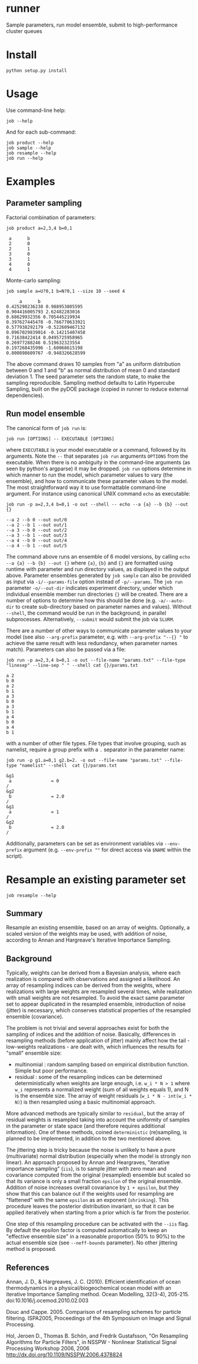 # runner

Sample parameters, run model ensemble, submit to high-performance cluster queues

Install
=======
    python setup.py install

Usage
=====
Use command-line help:

    job --help

And for each sub-command:

    job product --help
    job sample --help
    job resample --help
    job run --help


Examples
========

Parameter sampling
------------------

Factorial combination of parameters:

    job product a=2,3,4 b=0,1
    
     a      b
     2      0
     2      1
     3      0
     3      1
     4      0
     4      1

Monte-carlo sampling:

    job sample a=U?0,1 b=N?0,1 --size 10 --seed 4

         a      b
    0.425298236238 0.988953805595
    0.904416005793 2.62482283016
    0.68629932356 0.705445219934
    0.397627445478 -0.766770633921
    0.577938292179 -0.522609467132
    0.0967029839014 -0.14215407458
    0.71638422414 0.0495725958965
    0.26977288246 0.519632323554
    0.197268435996 -1.60068615198
    0.800898609767 -0.948326628599

The above command draws 10 samples from "a" as uniform distribution between 0 
and 1 and "b" as normal distribution of mean 0 and standard deviation 1. 
The seed parameter sets the random state, to make the sampling reproducible.
Sampling method defaults to Latin Hypercube Sampling, built on the pyDOE 
package (copied in runner to reduce external dependencies).


Run model ensemble
------------------

The canonical form of `job run` is:

    job run [OPTIONS] -- EXECUTABLE [OPTIONS]

where `EXECUTABLE` is your model executable or a command, followed by its
arguments. Note the `--` that separates `job run` arguments `OPTIONS` from the
executable.  When there is no ambiguity in the command-line arguments (as seen
by python's argparse) it may be dropped. `job run` options determine in which
manner to run the model, which parameter values to vary (the ensemble), and how
to communicate these parameter values to the model.  The most straightforward
way it to use formattable command-line argument. For instance using canonical
UNIX command `echo` as executable:

    job run -p a=2,3,4 b=0,1 -o out --shell -- echo --a {a} --b {b} --out {}

    --a 2 --b 0 --out out/0
    --a 2 --b 1 --out out/1
    --a 3 --b 0 --out out/2
    --a 3 --b 1 --out out/3
    --a 4 --b 0 --out out/4
    --a 4 --b 1 --out out/5

The command above runs an ensemble of 6 model versions, by calling 
`echo --a {a} --b {b} --out {}`  where `{a}`, `{b}` and `{}` 
are formatted using runtime with
parameter and run directory values, as displayed in the output above.
Parameter ensembles generated by `job sample` can also be provided as input via
`-i/--params-file` option instead of `-p/--params`. 
The `job run` parameter `-o/--out-dir` indicates experiment directory, under
which individual ensemble member run directories `{}` will be created. There
are a number of options to determine how this should be done (e.g.
`-a/--auto-dir` to create sub-directory based on parameter names and values).
Without `--shell`, the command would be run in the background, in parallel
subprocesses. Alternatively, `--submit` would submit the job via `SLURM`. 

There are a number of other ways to communicate parameter values to your model
(see also `--arg-prefix` parameter, e.g. with `--arg-prefix "--{} "` to achieve
the same result with less redundancy, when parameter names match). Parameters
can also be passed via a file:

    job run -p a=2,3,4 b=0,1 -o out --file-name "params.txt" --file-type "linesep" --line-sep " " --shell cat {}/params.txt

    a 2
    b 0
    a 2
    b 1
    a 3
    b 0
    a 3
    b 1
    a 4
    b 0
    a 4
    b 1

with a number of other file types. File types that involve grouping, such as
namelist, require a group prefix with a `.` separator in the parameter name:

    job run -p g1.a=0,1 g2.b=2. -o out --file-name "params.txt" --file-type "namelist" --shell  cat {}/params.txt

    &g1
     a               = 0          
    /
    &g2
     b               = 2.0        
    /
    &g1
     a               = 1          
    /
    &g2
     b               = 2.0        
    /

Additionally, parameters can be set as environment variables via `--env-prefix`
argument (e.g. `--env-prefix ""` for direct access via `$NAME` within the
script).


Resample an existing parameter set
==================================

    job resample --help


Summary
-------
Resample an existing ensemble, based on an array of weights.
Optionally, a scaled version of the weights may be used, with 
addition of noise, according to Annan and Hargreave's Iterative Importance Sampling.

Background
----------
Typically, weights can be derived from a Bayesian analysis, where each
realization is compared with observations and assigned a likelihood.  An array
of resampling indices can be derived from the weights, where realizations with
large weights are resampled several times, while realization with small weights
are not resampled.  To avoid the exact same parameter set to appear duplicated
in the resampled ensemble, introduction of noise (jitter) is necessary, which
conserves statistical properties of the resampled ensemble (covariance).

The problem is not trivial and several approaches exist for both the sampling
of indices and the addition of noise. Basically, differences in resampling
methods (before application of jitter) mainly affect how the tail - low-weights
realizations - are dealt with, which influences the results for "small"
ensemble size:

- multinomial : random sampling based on empirical distribution function.
    Simple but poor performance.
- residual : some of the resampling indices can be determined deterministically 
    when weights are large enough, i.e. `w_i * N > 1` where `w_i` represents 
    a normalized weight (sum of all weights equals 1), and N is the ensemble size.
    The array of weight residuals (`w_i * N - int(w_i * N)`) is then resampled
    using a basic multinomial approach.

More advanced methods are typically similar to `residual`, but the array of
residual weights is resampled taking into account the uniformity of samples in
the parameter or state space (and therefore requires additional information).
One of these methods, coined `deterministic` (re)sampling, is planned to be
implemented, in addition to the two mentioned above.

The jittering step is tricky because the noise is unlikely to have a pure
(multivariate) normal distribution (especially when the model is strongly non
linear).  An approach proposed by Annan and Heargraves, "iterative importance
sampling" (`iis`), is to sample jitter with zero mean and covariance computed from the
original (resampled) ensemble but scaled so that its variance is only a small
fraction `epsilon` of the original ensemble. Addition of noise increases
overall covariance by `1 + epsilon`, but they show that this can balance out if
the weights used for resampling are "flattened" with the same `epsilon` as an
exponent (`shrinking`).  This procedure leaves the posterior distribution
invariant, so that it can be applied iteratively when starting from a prior
which is far from the posterior. 

One step of this resampling procedure can be activated with the `--iis` flag.
By default the epsilon factor is computed automatically to keep an "effective
ensemble size" in a reasonable proportion (50% to 90%) to the actual ensemble
size (see `--neff-bounds` parameter). No other jittering method is proposed.

References
----------
Annan, J. D., & Hargreaves, J. C. (2010). Efficient identification of 
ocean thermodynamics in a physical/biogeochemical ocean model with an iterative 
Importance Sampling method. Ocean Modelling, 32(3-4), 205-215. 
doi:10.1016/j.ocemod.2010.02.003

Douc and Cappe. 2005. Comparison of resampling schemes for particle filtering.
ISPA2005, Proceedings of the 4th Symposium on Image and Signal Processing.

Hol, Jeroen D., Thomas B. Schön, and Fredrik Gustafsson, 
"On Resampling Algorithms for Particle Filters", 
in NSSPW - Nonlinear Statistical Signal Processing Workshop 2006, 
2006 <http://dx.doi.org/10.1109/NSSPW.2006.4378824>
